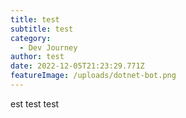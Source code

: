 ```yaml
---
title: test
subtitle: test
category:
  - Dev Journey
author: test
date: 2022-12-05T21:23:29.771Z
featureImage: /uploads/dotnet-bot.png
---
```

est test test